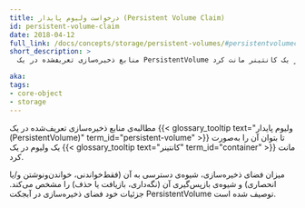 ```yaml
---
title: درخواست ولیوم پایدار (Persistent Volume Claim)
id: persistent-volume-claim
date: 2018-04-12
full_link: /docs/concepts/storage/persistent-volumes/#persistentvolumeclaims
short_description: >
  منابع ذخیره‌سازی تعریف‌شده در یک PersistentVolume را مطالبه می‌کند تا بتوان آن را به‌صورت یک ولیوم در یک کانتینر مانت کرد.

aka: 
tags:
- core-object
- storage
---
```

 مطالبه‌ی منابع ذخیره‌سازی تعریف‌شده در یک {{< glossary_tooltip text="ولیوم پایدار (PersistentVolume)" term_id="persistent-volume" >}} تا بتوان آن را به‌صورت یک ولیوم در یک {{< glossary_tooltip text="کانتینر" term_id="container" >}} مانت کرد.

<!--more--> 

 میزان فضای ذخیره‌سازی، شیوه‌ی دسترسی به آن (فقط‌خواندنی، خواندن‌و‌نوشتن و/یا انحصاری) و شیوه‌ی بازپس‌گیری آن (نگه‌داری، بازیافت یا حذف) را مشخص می‌کند. جزئیات خود فضای ذخیره‌سازی در آبجکت PersistentVolume توصیف شده است.
